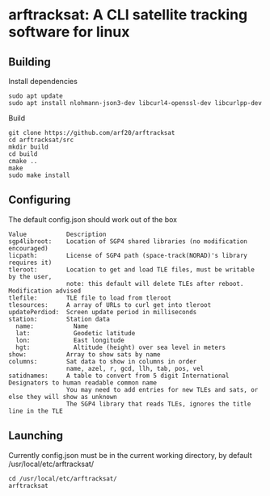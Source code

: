# arftracksat: A CLI satellite tracking software for linux

## Building
Install dependencies
```
sudo apt update
sudo apt install nlohmann-json3-dev libcurl4-openssl-dev libcurlpp-dev
```
Build
```
git clone https://github.com/arf20/arftracksat
cd arftracksat/src
mkdir build
cd build
cmake ..
make
sudo make install
```

## Configuring
The default config.json should work out of the box
```
Value           Description
sgp4libroot:    Location of SGP4 shared libraries (no modification encouraged)
licpath:        License of SGP4 path (space-track(NORAD)'s library requires it)
tleroot:        Location to get and load TLE files, must be writable by the user,
                note: this default will delete TLEs after reboot. Modification advised
tlefile:        TLE file to load from tleroot
tlesources:     A array of URLs to curl get into tleroot
updatePerdiod:  Screen update period in milliseconds
station:        Station data
  name:           Name
  lat:            Geodetic latitude
  lon:            East longitude
  hgt:            Altitude (height) over sea level in meters
show:           Array to show sats by name
columns:        Sat data to show in columns in order
                name, azel, r, gcd, llh, tab, pos, vel
satidnames:     A table to convert from 5 digit International Designators to human readable common name
                You may need to add entries for new TLEs and sats, or else they will show as unknown
                The SGP4 library that reads TLEs, ignores the title line in the TLE
```

## Launching
Currently config.json must be in the current working directory, by default /usr/local/etc/arftracksat/
```
cd /usr/local/etc/arftracksat/
arftracksat
```
